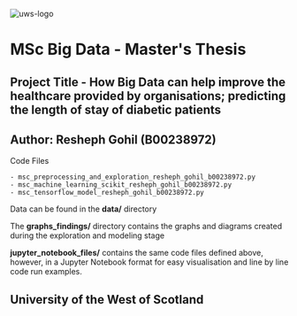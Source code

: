 ![uws-logo](https://upload.wikimedia.org/wikipedia/commons/thumb/3/33/University_of_the_West_of_Scotland_Logo.svg/2000px-University_of_the_West_of_Scotland_Logo.svg.png)

# MSc Big Data - Master's Thesis
## Project Title - **How Big Data can help improve the healthcare provided by organisations; predicting the length of stay of diabetic patients**

## Author: Resheph Gohil (B00238972)



Code Files
```
- msc_preprocessing_and_exploration_resheph_gohil_b00238972.py
- msc_machine_learning_scikit_resheph_gohil_b00238972.py
- msc_tensorflow_model_resheph_gohil_b00238972.py
```


Data can be found in the **data/** directory



The **graphs_findings/** directory contains the graphs and diagrams created during the exploration and modeling stage




**jupyter_notebook_files/** contains the same code files defined above, however, in a Jupyter Notebook format for easy visualisation and line by line code run examples.


## University of the West of Scotland
